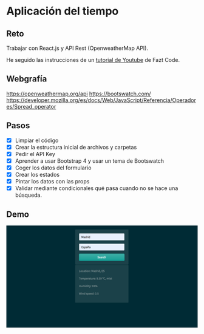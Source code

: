 # Aplicación del tiempo

## Reto

Trabajar con React.js y API Rest (OpenweatherMap API).

He seguido las instrucciones de un [tutorial de Youtube](https://www.youtube.com/watch?v=au_SDHTWgXw) de Fazt Code.

## Webgrafía

https://openweathermap.org/api
https://bootswatch.com/
https://developer.mozilla.org/es/docs/Web/JavaScript/Referencia/Operadores/Spread_operator

## Pasos

- [x] Limpiar el código
- [x] Crear la estructura inicial de archivos y carpetas
- [x] Pedir el API Key
- [x] Aprender a usar Bootstrap 4 y usar un tema de Bootswatch
- [x] Coger los datos del formulario
- [x] Crear los estados
- [x] Pintar los datos con las props
- [x] Validar mediante condicionales qué pasa cuando no se hace una búsqueda.

## Demo

![Demo](https://github.com/sandrusmb/weather-application/blob/master/src/images/demo.png?raw=true)
